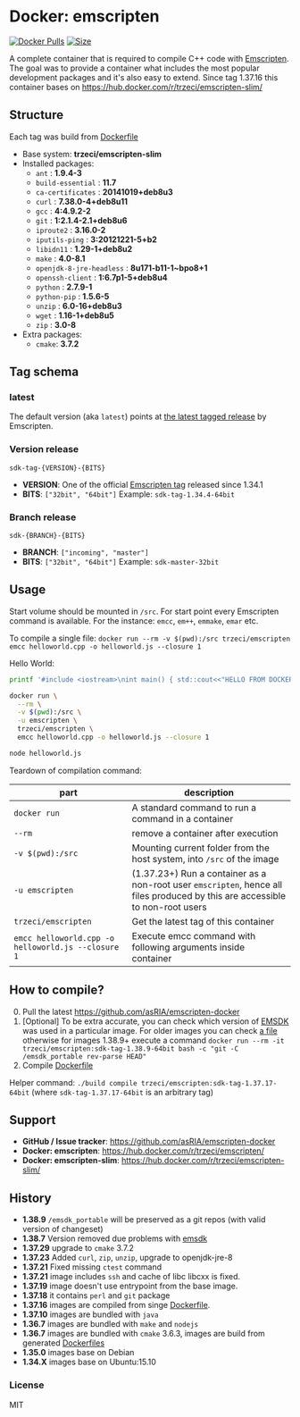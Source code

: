 # Docker: emscripten
[![Docker Pulls](https://img.shields.io/docker/pulls/trzeci/emscripten.svg)](https://store.docker.com/community/images/trzeci/emscripten/) [![Size](https://images.microbadger.com/badges/image/trzeci/emscripten.svg)](https://microbadger.com/images/trzeci/emscripten/)


A complete container that is required to compile C++ code with [Emscripten](http://emscripten.org). The goal was to provide a container what includes the most popular development packages and it's also easy to extend.
Since tag 1.37.16 this container bases on https://hub.docker.com/r/trzeci/emscripten-slim/

## Structure
Each tag was build from [Dockerfile](https://github.com/asRIA/emscripten-docker/blob/master/docker/trzeci/emscripten/Dockerfile)
* Base system: **trzeci/emscripten-slim**
* Installed packages: 
  * `ant` : **1.9.4-3**
  * `build-essential` : **11.7**
  * `ca-certificates` : **20141019+deb8u3**
  * `curl` : **7.38.0-4+deb8u11**
  * `gcc` : **4:4.9.2-2**
  * `git` : **1:2.1.4-2.1+deb8u6**
  * `iproute2` : **3.16.0-2**
  * `iputils-ping` : **3:20121221-5+b2**
  * `libidn11` : **1.29-1+deb8u2**
  * `make` : **4.0-8.1**
  * `openjdk-8-jre-headless` : **8u171-b11-1~bpo8+1**
  * `openssh-client` : **1:6.7p1-5+deb8u4**
  * `python` : **2.7.9-1**
  * `python-pip` : **1.5.6-5**
  * `unzip` : **6.0-16+deb8u3**
  * `wget` : **1.16-1+deb8u5**
  * `zip` : **3.0-8**
* Extra packages:
  * `cmake`: **3.7.2**

## Tag schema
### latest
The default version (aka `latest`) points at [the latest tagged release](https://github.com/kripken/emscripten/releases) by Emscripten. 

### Version release
`sdk-tag-{VERSION}-{BITS}`
* **VERSION**: One of the official [Emscripten tag](https://github.com/kripken/emscripten/tags) released since 1.34.1
* **BITS**: `["32bit", "64bit"]`
Example: `sdk-tag-1.34.4-64bit`

### Branch release
`sdk-{BRANCH}-{BITS}`
* **BRANCH**: `["incoming", "master"]`
* **BITS**: `["32bit", "64bit"]`
Example: `sdk-master-32bit`


## Usage
Start volume should be mounted in `/src`. 
For start point every Emscripten command is available. For the instance: `emcc`, `em++`, `emmake`, `emar` etc.

To compile a single file:
`docker run --rm -v $(pwd):/src trzeci/emscripten emcc helloworld.cpp -o helloworld.js --closure 1`

Hello World:
```bash
printf '#include <iostream>\nint main() { std::cout<<"HELLO FROM DOCKER C++"<<std::endl; return 0; }' > helloworld.cpp

docker run \
  --rm \
  -v $(pwd):/src \
  -u emscripten \
  trzeci/emscripten \
  emcc helloworld.cpp -o helloworld.js --closure 1

node helloworld.js
```

Teardown of compilation command:

|part|description|
|---|---|
|`docker run`| A standard command to run a command in a container|
|`--rm`|remove a container after execution|
|`-v $(pwd):/src`|Mounting current folder from the host system, into `/src` of the image|
|`-u emscripten`|(1.37.23+) Run a container as a non-root user `emscripten`, hence all files produced by this are accessible to non-root users|
|`trzeci/emscripten`|Get the latest tag of this container|
|`emcc helloworld.cpp -o helloworld.js --closure 1`|Execute emcc command with following arguments inside container|


## How to compile?
0. Pull the latest https://github.com/asRIA/emscripten-docker
0. [Optional] To be extra accurate, you can check which version of [EMSDK](https://github.com/juj/emsdk) was used in a particular image. For older images you can check [a file](https://github.com/asRIA/emscripten-docker/blob/master/emscripten_to_emsdk_map.md) otherwise for images 1.38.9+ execute a command `docker run --rm -it trzeci/emscripten:sdk-tag-1.38.9-64bit bash -c "git -C /emsdk_portable rev-parse HEAD"`
0. Compile [Dockerfile](https://github.com/asRIA/emscripten-docker/blob/master/docker/trzeci/emscripten/Dockerfile)

Helper command: `./build compile trzeci/emscripten:sdk-tag-1.37.17-64bit` (where `sdk-tag-1.37.17-64bit` is an arbitrary tag)

## Support 
* **GitHub / Issue tracker**: https://github.com/asRIA/emscripten-docker
* **Docker: emscripten**: https://hub.docker.com/r/trzeci/emscripten/
* **Docker: emscripten-slim**: https://hub.docker.com/r/trzeci/emscripten-slim/

## History
* **1.38.9** `/emsdk_portable` will be preserved as a git repos (with valid version of changeset)
* **1.38.7** Version removed due problems with [emsdk](https://github.com/juj/emsdk/pull/156)
* **1.37.29** upgrade to `cmake` 3.7.2
* **1.37.23** Added `curl`, `zip`, `unzip`, upgrade to openjdk-jre-8
* **1.37.21** Fixed missing `ctest` command
* **1.37.21** image includes `ssh` and cache of libc libcxx is fixed. 
* **1.37.19** image doesn't use entrypoint from the base image.
* **1.37.18** it contains `perl` and `git` package
* **1.37.16** images are compiled from singe [Dockerfile](https://github.com/asRIA/emscripten-docker/blob/master/docker/trzeci/emscripten/Dockerfile).
* **1.37.10** images are bundled with `java`
* **1.36.7** images are bundled with `make` and `nodejs`
* **1.36.7** images are bundled with `cmake` 3.6.3, images are build from generated [Dockerfiles](https://github.com/asRIA/emscripten-docker/tree/f738f061c8068ec24124c37286eafec01d54a6ef/configs)
* **1.35.0** images base on Debian
* **1.34.X** images base on Ubuntu:15.10

### License
MIT
